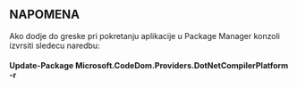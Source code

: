 ## NAPOMENA

Ako dodje do greske pri pokretanju aplikacije u Package Manager konzoli izvrsiti sledecu naredbu:
#### Update-Package Microsoft.CodeDom.Providers.DotNetCompilerPlatform -r
